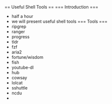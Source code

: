 == Useful Shell Tools ==
=== Introduction ===
* half a hour
* we will present useful shell tools
=== Tools ===
* ripgrep
* ranger
* progress 
* tldr
* fzf
* aria2
* fortune/wisdom
* fish
* youtube-dl
* hub
* cowsay
* lolcat
* sshuttle
* ncdu
* 

